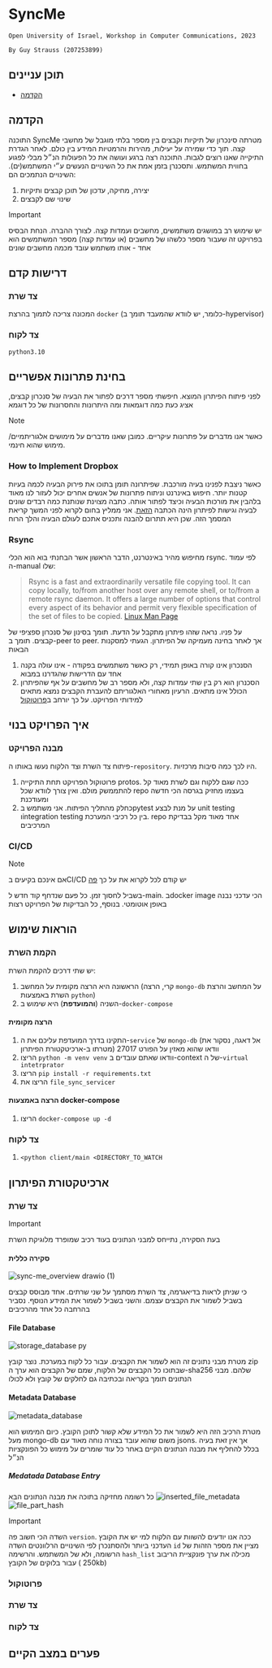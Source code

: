 # SyncMe

`Open University of Israel, Workshop in Computer Communications, 2023`

`By Guy Strauss (207253899)`


## תוכן עניינים
 - [הקדמה](##הקדמה)

## הקדמה
התוכנה SyncMe מטרתה סינכרון של תיקיות וקבצים בין מספר בלתי מוגבל של מחשבי קצה. תוך כדי שמירה על יעילות, מהירות והרמטיות המידע בין כולם.
לאחר הגדרת התיקייה שאנו רוצים לגבות. התוכנה רצה ברגע ועושה את כל הפעולות הנ״ל מבלי לפגוע בחווית המשתמש. ותסכנרן בזמן אמת את כל השינויים הנעשים ע״י המשתמש(ים). השינויים הנתמכים הם:
1. יצירה, מחיקה, עדכון של תוכן קבצים ותיקיות
2. שינוי שם לקבצים
> [!important]
יש שימוש רב במושגים משתמשים, מחשבים ועמדות קצה. לצורך ההברה. הנחת הבסיס בפרויקט זה שעבור מספר כלשהו של מחשבים (או עמדות קצה) מספר המשתמשים הוא אחד - אותו משתמש עובד מכמה מחשבים שונים
## דרישות קדם
### צד שרת
המכונה צריכה לתמוך בהרצת `docker` (כלומר, יש לוודא שהמעבד תומך ב-hypervisor)
### צד לקוח
`python3.10`
## בחינת פתרונות אפשריים
לפני פיתוח הפיתרון המוצא. חיפשתי מספר דרכים לפתור את הבעיה של סנכרון קבצים, אציג כעת כמה דוגמאות ומה היתרונות והחסרונות של כל דוגמא
> [!note]
> כאשר אנו מדברים על פתרונות עיקריים. כמובן שאנו מדברים על מימושים אלגוריתמיים/ מימוש שהוא חינמי.
### How to Implement Dropbox
כאשר ניצבת לפנינו בעיה מורכבת. שפיתרונה תומן בתוכו את פירוק הבעיה לכמה בעיות קטנות יותר. חיפוש באינרנט וניתוח פתרונות של אנשים אחרים יכול לעזור לנו מאוד בלהבין את מורכות הבעיה וכיצד לפתור אותה.
כתבה מצוינת שנותנת כמה רבדים שונים לבעיה וגישות לפיתרון הינה הכתבה [הזאת](https://systemdesignprimer.com/dropbox-system-design/).
אני ממליץ בחום לקרוא לפני המשך קריאת המסמך הזה. שכן היא תתרום להבנה ותכניס אתכם לעולם הבעיה והלך הרוח
### Rsync
מחיפוש מהיר באינטרנט, הדבר הראשון אשר הבחנתי בוא הוא הכלי rsync. לפי עמוד ה-manual שלו:
> Rsync is a fast and extraordinarily versatile file copying tool. It can copy locally, to/from another host over any remote shell, or to/from a remote rsync daemon. It offers a large number of options that control every aspect of its behavior and permit very flexible specification of the set of files to be copied.
[Linux Man Page](https://linux.die.net/man/1/rsync)

על פניו. נראה שזהו פיתרון מתקבל על הדעת. תומך בסינון של סנכרון ספציפי של קבצים. תומך ב-peer to peer.
אך לאחר בחינה מעמיקה של הפיתרון. הגעתי למסקנות הבאות
1. הסנכרון אינו קורה באופן תמידי, רק כאשר משתמשים בפקודה - אינו עולה בקנה אחד עם הדרישות שהגדרנו במבוא
2. הסכנרון הוא רק בין שתי עמדות קצה, ולא מספר רב של מחשבים
על אף שהפיתרון הכולל אינו מתאים. הרעיון מאחורי האלגוריתם להעברת הקבצים נמצא מתאים למידותי הפרויקט. על כך יורחב ב[פרוטוקול](##פרוטוקול)


## איך הפרויקט בנוי
### מבנה הפרויקט
פיתוח צד השרת וצד הלקוח נעשו באותו ה-`repository`. היו לכך כמה סיבות מרכזיות. 
1. פרוטוקול הפרויקט תחת התיקייה protos. ככה שגם ללקוח וגם לשרת מאוד קל להתממשק מולם. ואין צורך לוודא שכל repo בעצמו מחזיק בגרסה הכי חדשה ומעודכנת
2. כחלק מהתליך הפיתוח. אני משתמש בpytest על מנת לבצע unit testing וintegration testing בין כל רכיבי המערכת. repo אחד מאוד מקל בבדיקת המרכיבים
### CI/CD
> [!note]
> אם אינכם בקיעים בCI/CD יש קודם לכל לקרוא את על כך [פה](https://resources.github.com/ci-cd/)

בשביל לחסוך זמן. כל פעם שנדחף קוד חדש ל-main. בdocker image הכי עדכני נבנה באופן אוטומטי. בנוסף, כל הבדיקות של הפרויקט רצות
## הוראות שימוש
### הקמת השרת
יש שתי דרכים להקמת השרת:
1. הראשונה היא הרצה מקומית על המחשב (קרי, הרצה `mongo-db` על המחשב והרצת השרת באמצעות `python`)
2. השניה (**והמועדפת**) היא שימוש ב-`docker-compose`
#### הרצה מקומית
1. התקינו בדרך המועדפת עליכם את ה-`service` של `mongo-db` (אל דאגה, נסקור את מטרתו ב-ארכיטקטורת הפיתרון) וודאו שהוא מאזין על הפורט 27017
2. הריצו `python -m venv venv` וודאו שאתם עובדים ב-context של ה-`virtual intetrprator`
3. הריצו `pip install -r requirements.txt`
4. הריצו את `file_sync_servicer`
#### הרצה באמצעות docker-compose
1. הריצו `docker-compose up -d`
### צד לקוח
1.  `<python client/main <DIRECTORY_TO_WATCH`
## ארכיטקטורת הפיתרון
### צד שרת
> [!important]
> בעת הסקירה, נתייחס למבני הנתונים בעוד רכיב שמופרד מלוגיקת השרת
#### סקירה כללית
![sync-me_overview drawio (1)](https://github.com/guyStrauss/SyncMe/assets/11578138/ab6b0d68-5346-42db-9382-13e365ba3f8b)

כי שניתן לראות בדיאגרמה, צד השרת מסתמך על שני שרתים. אחד מבוסס קבצים בשביל לשמור את הקבצים עצמם. והשני בשביל לשמור את המידע הנוסף. נסביר בהרחבה כל אחד מהרכיבים
#### File Database
![storage_database py](https://github.com/guyStrauss/SyncMe/assets/11578138/dadc238b-896f-4249-a1c3-559ae1f41939)



מטרת מבני נתונים זה הוא לשמור את הקבצים. עבור כל לקוח במערכת. נוצר קובץ zip שבתוכו כל הקבצים של הלקוח, שמם של הקבצים הוא ערך ה-sha256 שלהם. מבני הנתונים תומך בקריאה ובכתיבה גם לחלקים של קובץ ולא לכולו
#### Metadata Database
![metadata_database](https://github.com/guyStrauss/SyncMe/assets/11578138/ad5dd020-e717-4591-ba1d-9242d7d5c650)



מטרת הרכיב הזה היא לשמור את כל המידע שלא קשור לתוכן הקובץ. כיום המימוש הוא מעל mongo-db משום שהוא עובד בצורה נוחה מאוד עם jsons. אך אין זאת בעיה בכלל להחליף את מבנה הנתונים הקיים באחר כל עוד שומרים על מימוש כל הפונקציות הנ״ל
##### Medatada Database Entry
כל רשומה מחזיקה בתוכה את מבנה הנתונים הבא
![inserted_file_metadata](https://github.com/guyStrauss/SyncMe/assets/11578138/7d68e700-1e5c-45e3-86e8-f324d2f700c4)
![file_part_hash](https://github.com/guyStrauss/SyncMe/assets/11578138/b5e91aa3-672e-4293-b88e-fabe5a31e63a)



> [!important]
> השדה הכי חשוב פה `version`. ככה אנו יודעים להשוות עם הלקוח למי יש את הקובץ העדכני ביותר ולהסתנכרן לפי השינויים הרלוונטים
השדה `id` מציין את מספר הזהות של הרשומה, ולא של המשתמש. והרשימה `hash_list` מכילה את ערך פונקציית הריבוב עבור בלוקים של הקובץ ( 250kb)





### פרוטוקול
### צד שרת
### צד לקוח
## פערים במצב הקיים
